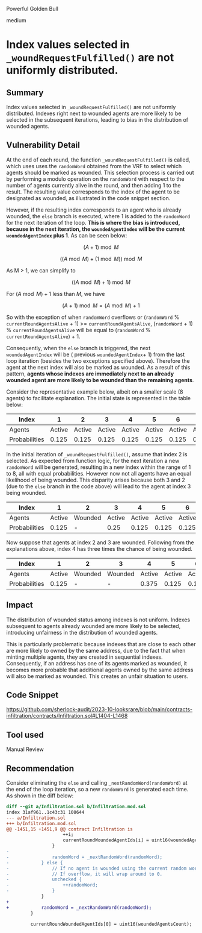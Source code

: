 Powerful Golden Bull

medium

# Index values selected in `_woundRequestFulfilled()` are not uniformly distributed.
## Summary
Index values selected in `_woundRequestFulfilled()` are not uniformly distributed. Indexes right next to wounded agents are more likely to be selected in the subsequent iterations, leading to bias in the distribution of wounded agents.

## Vulnerability Detail
At the end of each round, the function `_woundRequestFulfilled()` is called, which uses uses the `randomWord` obtained from the VRF to select which agents should be marked as wounded. This selection process is carried out by performing a modulo operation on the `randomWord` with respect to the number of agents currently alive in the round, and then adding 1 to the result. The resulting value corresponds to the index of the agent to be designated as wounded, as illustrated in the code snippet section.

However, if the resulting index corresponds to an agent who is already wounded, the `else` branch is executed, where 1 is added to the `randomWord` for the next iteration of the loop. **This is where the bias is introduced, because in the next iteration, the `woundedAgentIndex` will be the current `woundedAgentIndex` plus 1**. As can be seen below:

$$ (A + 1) \bmod M $$

$$ ((A \bmod  M) + (1 \bmod  M)) \bmod  M $$

As M > 1, we can simplify to

$$ ((A \bmod  M) + 1) \bmod  M $$

For $(A \bmod M) + 1$ less than $M$, we have 

$$ (A + 1) \bmod M  = (A \bmod M) + 1 $$

So with the exception of when `randomWord` overflows or (`randomWord` % `currentRoundAgentsAlive` + 1) >= `currentRoundAgentsAlive`,  (`randomWord` + 1) % `currentRoundAgentsAlive` will be equal to
(`randomWord` % `currentRoundAgentsAlive`) + 1.

Consequently, when the `else` branch is triggered, the next `woundedAgentIndex` will be ( previous `woundedAgentIndex`+ 1) from the last loop iteration (besides the two exceptions specified above). Therefore the agent at the next index will also be marked as wounded. As a result of this pattern, **agents whose indexes are immediately next to an already wounded agent are more likely to be wounded than the remaining agents**.

Consider the representative example below, albeit on a smaller scale (8 agents) to facilitate explanation. The initial state is represented in the table below:

| Index       | 1      | 2      | 3      | 4      | 5      | 6      | 7      | 8      |
|----------------|--------|--------|--------|--------|--------|--------|--------|--------|
| Agents         | Active | Active | Active | Active | Active | Active | Active | Active |
| Probabilities  | 0.125  | 0.125  | 0.125  | 0.125  | 0.125  | 0.125  | 0.125  | 0.125  |

In the initial iteration of `_woundRequestFulfilled()`, assume that index 2 is selected. As expected from function logic, for the next iteration a new `randomWord` will be generated, resulting in a new index within the range of 1 to 8, all with equal probabilities. However now not all agents have an equal likelihood of being wounded. This disparity arises because both 3 and 2 (due to the `else` branch in the code above) will lead to the agent at index 3 being wounded.

| Index       | 1      | 2       | 3      | 4      | 5      | 6      | 7      | 8      |
|----------------|--------|---------|--------|--------|--------|--------|--------|--------|
| Agents         | Active | Wounded | Active | Active | Active | Active | Active | Active |
| Probabilities  | 0.125  | -       | 0.25   | 0.125  | 0.125  | 0.125  | 0.125  | 0.125  |

Now suppose that agents at index 2 and 3 are wounded. Following from the explanations above, index 4 has three times the chance of being wounded.

| Index       | 1      | 2       | 3       | 4      | 5      | 6      | 7      | 8      |
|----------------|--------|---------|---------|--------|--------|--------|--------|--------|
| Agents         | Active | Wounded | Wounded | Active | Active | Active | Active | Active |
| Probabilities  | 0.125  | -       | -       | 0.375  | 0.125  | 0.125  | 0.125  | 0.125  |

## Impact
The distribution of wounded status among indexes is not uniform. Indexes subsequent to agents already wounded are more likely to be selected, introducing unfairness in the distribution of wounded agents. 

This is particularly problematic because indexes that are close to each other are more likely to owned by the same address, due to the fact that when minting multiple agents, they are created in sequential indexes. Consequently, if an address has one of its agents marked as wounded, it becomes more probable that additional agents owned by the same address will also be marked as wounded. This creates an unfair situation to users.

## Code Snippet
https://github.com/sherlock-audit/2023-10-looksrare/blob/main/contracts-infiltration/contracts/Infiltration.sol#L1404-L1468

## Tool used
Manual Review

## Recommendation
Consider eliminating the `else` and calling `_nextRandomWord(randomWord)` at the end of the loop iteration, so a new `randomWord` is generated each time. As shown in the diff below:

```diff
diff --git a/Infiltration.sol b/Infiltration.mod.sol
index 31af961..1c43c31 100644
--- a/Infiltration.sol
+++ b/Infiltration.mod.sol
@@ -1451,15 +1451,9 @@ contract Infiltration is
                     ++i;
                     currentRoundWoundedAgentIds[i] = uint16(woundedAgentId);
                 }
-
-                randomWord = _nextRandomWord(randomWord);
-            } else {
-                // If no agent is wounded using the current random word, increment by 1 and retry.
-                // If overflow, it will wrap around to 0.
-                unchecked {
-                    ++randomWord;
-                }
             }
+
+            randomWord = _nextRandomWord(randomWord);
         }

         currentRoundWoundedAgentIds[0] = uint16(woundedAgentsCount);
```
